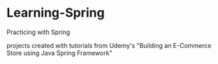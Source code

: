 # Learning-Spring
Practicing with Spring

projects created with tutorials from Udemy's "Building an E-Commerce Store using Java Spring Framework"
